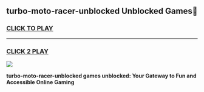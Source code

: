 
## turbo-moto-racer-unblocked Unblocked Games👋
<h3>
<a href="https://news.freeplayer.one?title=turbo-moto-racer-unblocked&ref=16F">CLICK TO PLAY</a></h3>
<hr>

<h3>
<a href="https://news.freeplayer.one?title=turbo-moto-racer-unblocked&ref=16F">CLICK 2 PLAY</a>
  
</h3>

<a href="https://news.freeplayer.one?title=turbo-moto-racer-unblocked&ref=16F/"><img src="https://clearcache.store/games.png"></a>


**turbo-moto-racer-unblocked games unblocked: Your Gateway to Fun and Accessible Online Gaming**
